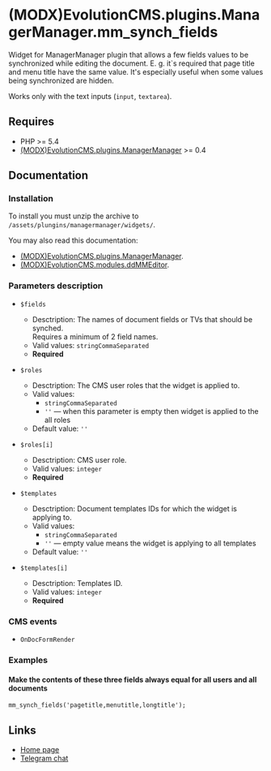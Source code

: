 # (MODX)EvolutionCMS.plugins.ManagerManager.mm_synch_fields

Widget for ManagerManager plugin that allows a few fields values to be synchronized while editing the document. E. g. it`s required that page title and menu title have the same value. It's especially useful when some values being synchronized are hidden.

Works only with the text inputs (`input`, `textarea`).


## Requires

* PHP >= 5.4
* [(MODX)EvolutionCMS.plugins.ManagerManager](https://code.divandesign.biz/modx/managermanager) >= 0.4


## Documentation


### Installation

To install you must unzip the archive to `/assets/plungins/managermanager/widgets/`.


You may also read this documentation:
* [(MODX)EvolutionCMS.plugins.ManagerManager](https://code.divandesign.biz/modx/managermanager).
* [(MODX)EvolutionCMS.modules.ddMMEditor](https://code.divandesign.biz/modx/ddmmeditor).


### Parameters description

* `$fields`
	* Desctription: The names of document fields or TVs that should be synched.  
		Requires a minimum of 2 field names.
	* Valid values: `stringCommaSeparated`
	* **Required**
	
* `$roles`
	* Desctription: The CMS user roles that the widget is applied to.
	* Valid values:
		* `stringCommaSeparated`
		* `''` — when this parameter is empty then widget is applied to the all roles
	* Default value: `''`
	
* `$roles[i]`
	* Desctription: CMS user role.
	* Valid values: `integer`
	* **Required**
	
* `$templates`
	* Desctription: Document templates IDs for which the widget is applying to.
	* Valid values:
		* `stringCommaSeparated`
		* `''` — empty value means the widget is applying to all templates
	* Default value: `''`
	
* `$templates[i]`
	* Desctription: Templates ID.
	* Valid values: `integer`
	* **Required**


### CMS events

* `OnDocFormRender`


### Examples


#### Make the contents of these three fields always equal for all users and all documents

```
mm_synch_fields('pagetitle,menutitle,longtitle');
```


## Links

* [Home page](https://code.divandesign.biz/modx/mm_synch_fields)
* [Telegram chat](https://t.me/dd_code)


<link rel="stylesheet" type="text/css" href="https://DivanDesign.ru/assets/files/ddMarkdown.css" />
